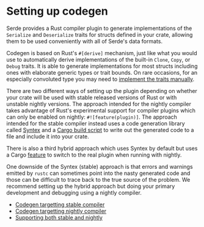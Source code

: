# Setting up codegen

Serde provides a Rust compiler plugin to generate implementations of the
`Serialize` and `Deserialize` traits for structs defined in your crate, allowing
them to be used conveniently with all of Serde's data formats.

Codegen is based on Rust's `#[derive]` mechanism, just like what you would use
to automatically derive implementations of the built-in `Clone`, `Copy`, or
`Debug` traits. It is able to generate implementations for most structs
including ones with elaborate generic types or trait bounds. On rare occasions,
for an especially convoluted type you may need to [implement the traits
manually](custom-serialization.md).

There are two different ways of setting up the plugin depending on whether your
crate will be used with stable released versions of Rust or with unstable
nightly versions. The approach intended for the nightly compiler takes advantage
of Rust's experimental support for compiler plugins which can only be enabled on
nightly: `#![feature(plugin)]`. The approach intended for the stable compiler
instead uses a code generation library called
[Syntex](technical-details.md#syntex) and a [Cargo build
script](http://doc.crates.io/build-script.html) to write out the generated code
to a file and include it into your crate.

There is also a third hybrid approach which uses Syntex by default but uses a
Cargo [feature](http://doc.crates.io/manifest.html#the-features-section) to
switch to the real plugin when running with nightly.

One downside of the Syntex (stable) approach is that errors and warnings emitted
by `rustc` can sometimes point into the nasty generated code and those can be
difficult to trace back to the true source of the problem. We recommend setting
up the hybrid approach but doing your primary development and debugging using a
nightly compiler.

* [Codegen targetting stable compiler](codegen-stable.md)
* [Codegen targetting nightly compiler](codegen-nightly.md)
* [Supporting both stable and nightly](codegen-hybrid.md)
